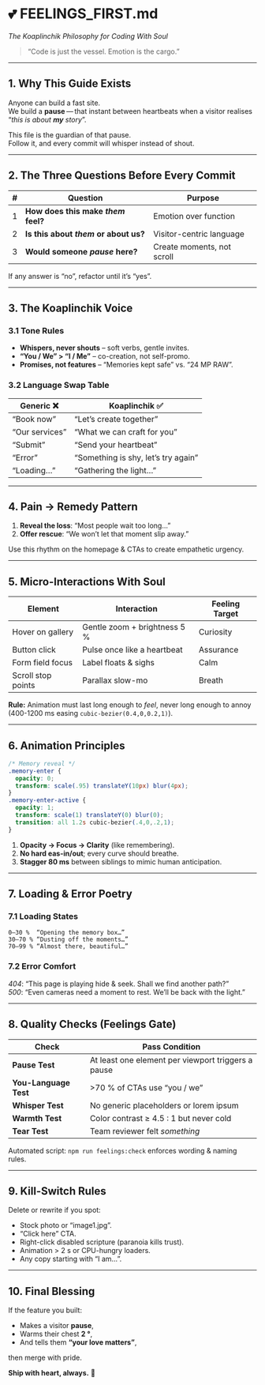 # 💕 FEELINGS_FIRST.md  
_The Koaplinchik Philosophy for Coding With Soul_

> “Code is just the vessel. Emotion is the cargo.”

---

## 1. Why This Guide Exists
Anyone can build a fast site.  
We build a **pause** — that instant between heartbeats when a visitor realises  
“_this is about **my** story_”.

This file is the guardian of that pause.  
Follow it, and every commit will whisper instead of shout.

---

## 2. The Three Questions Before Every Commit
| # | Question | Purpose |
|---|----------|---------|
| 1 | **How does this make _them_ feel?** | Emotion over function |
| 2 | **Is this about _them_ or about us?** | Visitor-centric language |
| 3 | **Would someone _pause_ here?** | Create moments, not scroll |

If any answer is “no”, refactor until it’s “yes”.

---

## 3. The Koaplinchik Voice

### 3.1 Tone Rules
* **Whispers, never shouts** – soft verbs, gentle invites.  
* **“You / We” > “I / Me”** – co-creation, not self-promo.  
* **Promises, not features** – “Memories kept safe” vs. “24 MP RAW”.  

### 3.2 Language Swap Table
| Generic ❌ | Koaplinchik ✅ |
|-----------|----------------|
| “Book now” | “Let’s create together” |
| “Our services” | “What we can craft for you” |
| “Submit” | “Send your heartbeat” |
| “Error” | “Something is shy, let’s try again” |
| “Loading…” | “Gathering the light…” |

---

## 4. Pain → Remedy Pattern
1. **Reveal the loss**: “Most people wait too long…”  
2. **Offer rescue**: “We won’t let that moment slip away.”

Use this rhythm on the homepage & CTAs to create empathetic urgency.

---

## 5. Micro-Interactions With Soul

| Element | Interaction | Feeling Target |
|---------|-------------|----------------|
| Hover on gallery | Gentle zoom + brightness 5 % | Curiosity |
| Button click | Pulse once like a heartbeat | Assurance |
| Form field focus | Label floats & sighs | Calm |
| Scroll stop points | Parallax slow-mo | Breath |

**Rule:** Animation must last long enough to _feel_, never long enough to annoy (400-1200 ms easing `cubic-bezier(0.4,0,0.2,1)`).

---

## 6. Animation Principles

```css
/* Memory reveal */
.memory-enter {
  opacity: 0;
  transform: scale(.95) translateY(10px) blur(4px);
}
.memory-enter-active {
  opacity: 1;
  transform: scale(1) translateY(0) blur(0);
  transition: all 1.2s cubic-bezier(.4,0,.2,1);
}
```

1. **Opacity → Focus → Clarity** (like remembering).  
2. **No hard eas-in/out**; every curve should breathe.  
3. **Stagger 80 ms** between siblings to mimic human anticipation.

---

## 7. Loading & Error Poetry

### 7.1 Loading States
```
0–30 %  “Opening the memory box…”
30–70 % “Dusting off the moments…”
70–99 % “Almost there, beautiful…”
```

### 7.2 Error Comfort
*404*: “This page is playing hide & seek. Shall we find another path?”  
*500*: “Even cameras need a moment to rest. We’ll be back with the light.”

---

## 8. Quality Checks (Feelings Gate)

| Check | Pass Condition |
|-------|----------------|
| **Pause Test** | At least one element per viewport triggers a pause |
| **You-Language Test** | >70 % of CTAs use “you / we” |
| **Whisper Test** | No generic placeholders or lorem ipsum |
| **Warmth Test** | Color contrast ≥ 4.5 : 1 but never cold |
| **Tear Test** | Team reviewer felt _something_ |

Automated script: `npm run feelings:check` enforces wording & naming rules.

---

## 9. Kill-Switch Rules
Delete or rewrite if you spot:
* Stock photo or “image1.jpg”.
* “Click here” CTA.
* Right-click disabled scripture (paranoia kills trust).
* Animation > 2 s or CPU-hungry loaders.  
* Any copy starting with “I am…”.

---

## 10. Final Blessing

If the feature you built:
* Makes a visitor **pause**,  
* Warms their chest **2 °**,  
* And tells them **“your love matters”**,  

then merge with pride.

**Ship with heart, always.** 💝
